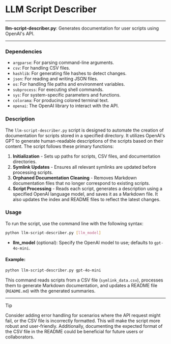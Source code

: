 # LLM Script Describer

---

**llm-script-describer.py**: Generates documentation for user scripts using OpenAI's API.

---

### Dependencies

- `argparse`: For parsing command-line arguments.
- `csv`: For handling CSV files.
- `hashlib`: For generating file hashes to detect changes.
- `json`: For reading and writing JSON files.
- `os`: For handling file paths and environment variables.
- `subprocess`: For executing shell commands.
- `sys`: For system-specific parameters and functions.
- `colorama`: For producing colored terminal text.
- `openai`: The OpenAI library to interact with the API.

### Description

The `llm-script-describer.py` script is designed to automate the creation of documentation for scripts stored in a specified directory. It utilizes OpenAI's GPT to generate human-readable descriptions of the scripts based on their content. The script follows these primary functions:

1. **Initialization** - Sets up paths for scripts, CSV files, and documentation directories.
2. **Symlink Updates** - Ensures all relevant symlinks are updated before processing scripts.
3. **Orphaned Documentation Cleaning** - Removes Markdown documentation files that no longer correspond to existing scripts.
4. **Script Processing** - Reads each script, generates a description using a specified OpenAI language model, and saves it as a Markdown file. It also updates the index and README files to reflect the latest changes.

### Usage

To run the script, use the command line with the following syntax:

```bash
python llm-script-describer.py [llm_model]
```

- **llm_model** (optional): Specify the OpenAI model to use; defaults to `gpt-4o-mini`.

#### Example:
```bash
python llm-script-describer.py gpt-4o-mini
```

This command reads scripts from a CSV file (`symlink_data.csv`), processes them to generate Markdown documentation, and updates a README file (`README.md`) with the generated summaries.

---

> [!TIP] 
> Consider adding error handling for scenarios where the API request might fail, or the CSV file is incorrectly formatted. This will make the script more robust and user-friendly. Additionally, documenting the expected format of the CSV file in the README could be beneficial for future users or collaborators.